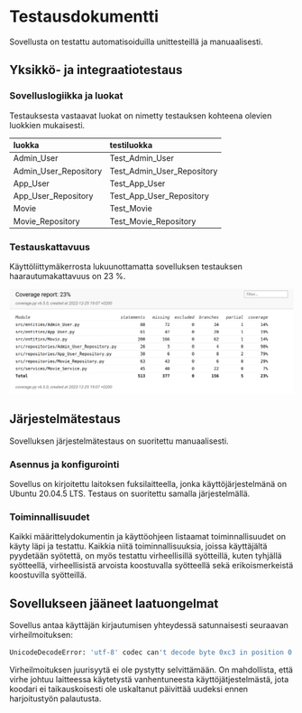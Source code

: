 # Testausdokumentti

Sovellusta on testattu automatisoiduilla unittesteillä ja manuaalisesti.


## Yksikkö- ja integraatiotestaus

### Sovelluslogiikka ja luokat

Testauksesta vastaavat luokat on nimetty testauksen kohteena olevien luokkien mukaisesti. 

| luokka | testiluokka | 
| :----|:-----|
| Admin_User | Test_Admin_User |
| Admin_User_Repository | Test_Admin_User_Repository |
| App_User | Test_App_User |
| App_User_Repository | Test_App_User_Repository |
| Movie | Test_Movie |
| Movie_Repository | Test_Movie_Repository |


### Testauskattavuus

Käyttöliittymäkerrosta lukuunottamatta sovelluksen testauksen haarautumakattavuus on 23 %.

![](https://github.com/KatjaKvintus/movie-voting-app/blob/master/dokumentaatio/Kuvat/Coverage%20report%202022-12-25.png)

## Järjestelmätestaus

Sovelluksen järjestelmätestaus on suoritettu manuaalisesti.


### Asennus ja konfigurointi

Sovellus on kirjoitettu laitoksen fuksilaitteella, jonka käyttöjärjestelmänä on Ubuntu 20.04.5 LTS. Testaus on suoritettu samalla järjestelmällä.


### Toiminnallisuudet

Kaikki määrittelydokumentin ja käyttöohjeen listaamat toiminnallisuudet on käyty läpi ja testattu. Kaikkia niitä toiminnallisuuksia, joissa käyttäjältä pyydetään syötettä, on myös testattu virheellisillä syötteillä, kuten tyhjällä syötteellä, virheellisistä arvoista koostuvalla syötteellä sekä erikoismerkeistä koostuvilla syötteillä. 

## Sovellukseen jääneet laatuongelmat

Sovellus antaa käyttäjän kirjautumisen yhteydessä satunnaisesti seuraavan virheilmoituksen:

```bash
UnicodeDecodeError: 'utf-8' codec can't decode byte 0xc3 in position 0: invalid continuation byte
```

Virheilmoituksen juurisyytä ei ole pystytty selvittämään. On mahdollista, että virhe johtuu laitteessa käytetystä vanhentuneesta käyttöjätjestelmästä, jota koodari ei taikauskoisesti ole uskaltanut päivittää uudeksi ennen harjoitustyön palautusta. 

